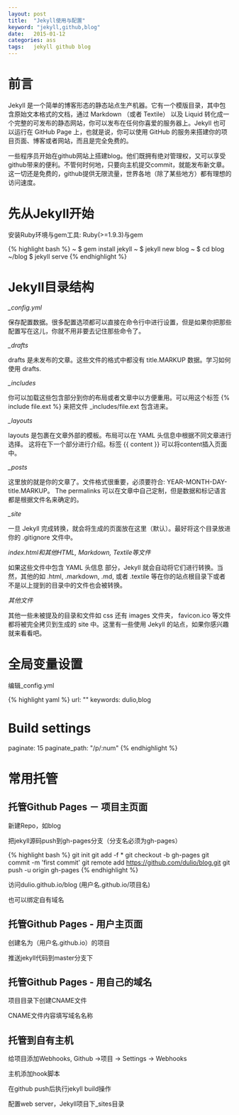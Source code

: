 ```yaml
---
layout: post
title:  "Jekyll使用与配置"
keyword: "jekyll,github,blog"
date:   2015-01-12
categories: ass
tags:	jekyll github blog
---
```


# 前言

Jekyll 是一个简单的博客形态的静态站点生产机器。它有一个模版目录，其中包含原始文本格式的文档，通过 Markdown （或者 Textile） 以及 Liquid 转化成一个完整的可发布的静态网站，你可以发布在任何你喜爱的服务器上。Jekyll 也可以运行在 GitHub Page 上，也就是说，你可以使用 GitHub 的服务来搭建你的项目页面、博客或者网站，而且是完全免费的。

一些程序员开始在github网站上搭建blog。他们既拥有绝对管理权，又可以享受github带来的便利。不管何时何地，只要向主机提交commit，就能发布新文章。这一切还是免费的，github提供无限流量，世界各地（除了某些地方）都有理想的访问速度。

# 先从Jekyll开始

安装Ruby环境与gem工具: Ruby(>=1.9.3)与gem

{% highlight bash %}
~ $ gem install jekyll
~ $ jekyll new blog
~ $ cd blog
~/blog $ jekyll serve
{% endhighlight %}


# Jekyll目录结构

*_config.yml*

保存配置数据。很多配置选项都可以直接在命令行中进行设置，但是如果你把那些配置写在这儿，你就不用非要去记住那些命令了。

*_drafts*

drafts 是未发布的文章。这些文件的格式中都没有 title.MARKUP 数据。学习如何使用 drafts.

*_includes*

你可以加载这些包含部分到你的布局或者文章中以方便重用。可以用这个标签  {&#37; include file.ext &#37;} 来把文件 _includes/file.ext 包含进来。

*_layouts*

layouts 是包裹在文章外部的模板。布局可以在 YAML 头信息中根据不同文章进行选择。 这将在下一个部分进行介绍。标签 {{ content }} 可以将content插入页面中。

*_posts*

这里放的就是你的文章了。文件格式很重要，必须要符合: YEAR-MONTH-DAY-title.MARKUP。 The permalinks 可以在文章中自己定制，但是数据和标记语言都是根据文件名来确定的。

*_site*

一旦 Jekyll 完成转换，就会将生成的页面放在这里（默认）。最好将这个目录放进你的 .gitignore 文件中。

*index.html和其他HTML, Markdown, Textile等文件*

如果这些文件中包含 YAML 头信息 部分，Jekyll 就会自动将它们进行转换。当然，其他的如 .html, .markdown, .md, 或者 .textile 等在你的站点根目录下或者不是以上提到的目录中的文件也会被转换。

*其他文件*

其他一些未被提及的目录和文件如  css 还有 images 文件夹， favicon.ico 等文件都将被完全拷贝到生成的 site 中。这里有一些使用 Jekyll 的站点，如果你感兴趣就来看看吧。


# 全局变量设置

编辑_config.yml

{% highlight yaml %}
url: ""
keywords: dulio,blog
# Build settings
paginate: 15
paginate_path: "/p/:num"
{% endhighlight %}

# 常用托管

## 托管Github Pages － 项目主页面

新建Repo，如blog

把jekyll源码push到gh-pages分支（分支名必须为gh-pages）

{% highlight bash %}
git init
git add -f *
git checkout -b gh-pages
git commit -m 'first commit'
git remote add https://github.com/dulio/blog.git
git push -u origin gh-pages
{% endhighlight %}

访问dulio.github.io/blog (用户名.github.io/项目名)

也可以绑定自有域名


## 托管Github Pages - 用户主页面
创建名为（用户名.github.io）的项目

推送jekyll代码到master分支下


## 托管Github Pages - 用自己的域名
项目目录下创建CNAME文件

CNAME文件内容填写域名名称

## 托管到自有主机
给项目添加Webhooks, Github →项目 → Settings →  Webhooks

主机添加hook脚本

在github push后执行jekyll build操作

配置web server，Jekyll项目下_sites目录
